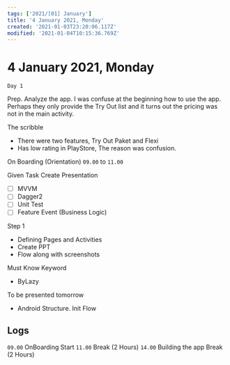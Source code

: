 ```yaml
---
tags: ['2021/[01] January']
title: '4 January 2021, Monday'
created: '2021-01-03T23:20:06.117Z'
modified: '2021-01-04T10:15:36.769Z'
---
```


# 4 January 2021, Monday

`Day 1`

Prep.
Analyze the app.
I was confuse at the beginning how to use the app. Perhaps they only provide the Try Out list and it turns out the pricing was not in the main activity.

The scribble
- There were two features, Try Out Paket and Flexi
- Has low rating in PlayStore, The reason was confusion.

On Boarding (Orientation) `09.00` to `11.00`

Given Task
Create Presentation
- [ ] MVVM
- [ ] Dagger2
- [ ] Unit Test
- [ ] Feature Event (Business Logic)

Step 1
- Defining Pages and Activities
- Create PPT
- Flow along with screenshots

Must Know Keyword
- ByLazy

To be presented tomorrow
- Android Structure. Init Flow

## Logs
`09.00` OnBoarding Start
`11.00` Break (2 Hours)
`14.00` Building the app Break (2 Hours)
